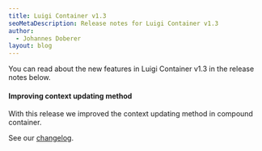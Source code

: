 ```yaml
---
title: Luigi Container v1.3
seoMetaDescription: Release notes for Luigi Container v1.3
author:
  - Johannes Doberer
layout: blog
---
```


You can read about the new features in Luigi Container v1.3 in the release notes below.

<!-- Excerpt -->

#### Improving context updating method

With this release we improved the context updating method in compound container.

See our [changelog](https://github.com/luigi-project/luigi/releases/tag/container%2Fv1.3.0).

